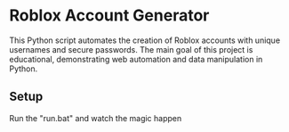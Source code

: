 # Roblox Account Generator

This Python script automates the creation of Roblox accounts with unique usernames and secure passwords. The main goal of this project is educational, demonstrating web automation and data manipulation in Python.

## Setup

Run the "run.bat" and watch the magic happen
